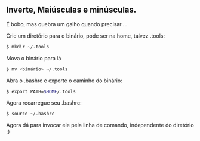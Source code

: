 ## Inverte, Maiúsculas e minúsculas.

É bobo, mas quebra um galho quando precisar ...


Crie um diretório para o binário, pode ser na home, talvez .tools:
```sh
$ mkdir ~/.tools
```

Mova o binário para lá
```sh
$ mv <binário> ~/.tools
```

Abra o .bashrc e exporte o caminho do binário:
```sh
$ export PATH=$HOME/.tools
```

Agora recarregue seu .bashrc:
```sh
$ source ~/.bashrc
```

Agora dá para invocar ele pela linha de comando, independente do diretório ;)
